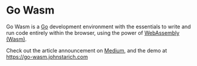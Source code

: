 # Go Wasm

Go Wasm is a [Go][] development environment with the essentials to write and run code entirely within the browser, using the power of [WebAssembly (Wasm)][wasm].

Check out the article announcement on [Medium][], and the demo at https://go-wasm.johnstarich.com


[Go]: https://golang.org
[wasm]: https://webassembly.org
[Medium]: https://johnstarich.medium.com/how-to-compile-code-in-the-browser-with-webassembly-b59ffd452c2b
